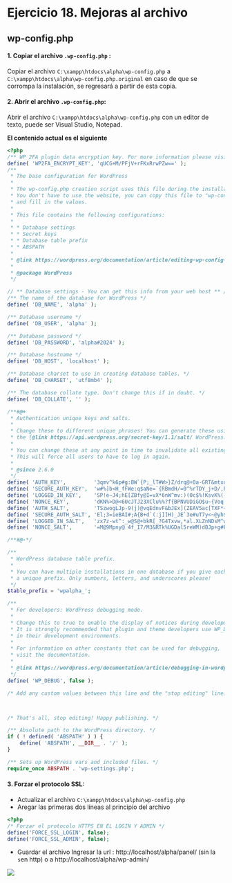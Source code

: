 # Ejercicio 18.  Mejoras al archivo 

## wp-config.php


#### 1. Copiar el archivo `.wp-config.php` :
Copiar el archivo `C:\xampp\htdocs\alpha\wp-config.php`  a `C:\xampp\htdocs\alpha\wp-config.php.original` en caso de que se corrompa la instalación, se regresará a partir de esta copia.

#### 2.  Abrir el archivo `.wp-config.php`:
Abrir el archivo `C:\xampp\htdocs\alpha\wp-config.php` con un editor de texto, puede ser Visual Studio, Notepad.

**El contenido actual es el siguiente**
```php
<?php
/** WP 2FA plugin data encryption key. For more information please visit melapress.com */
define( 'WP2FA_ENCRYPT_KEY', 'qUCG+M/PFjV+rFKxRrwPZw==' );
/**
 * The base configuration for WordPress
 *
 * The wp-config.php creation script uses this file during the installation.
 * You don't have to use the website, you can copy this file to "wp-config.php"
 * and fill in the values.
 *
 * This file contains the following configurations:
 *
 * * Database settings
 * * Secret keys
 * * Database table prefix
 * * ABSPATH
 *
 * @link https://wordpress.org/documentation/article/editing-wp-config-php/
 *
 * @package WordPress
 */

// ** Database settings - You can get this info from your web host ** //
/** The name of the database for WordPress */
define( 'DB_NAME', 'alpha' );

/** Database username */
define( 'DB_USER', 'alpha' );

/** Database password */
define( 'DB_PASSWORD', 'alpha#2024' );

/** Database hostname */
define( 'DB_HOST', 'localhost' );

/** Database charset to use in creating database tables. */
define( 'DB_CHARSET', 'utf8mb4' );

/** The database collate type. Don't change this if in doubt. */
define( 'DB_COLLATE', '' );

/**#@+
 * Authentication unique keys and salts.
 *
 * Change these to different unique phrases! You can generate these using
 * the {@link https://api.wordpress.org/secret-key/1.1/salt/ WordPress.org secret-key service}.
 *
 * You can change these at any point in time to invalidate all existing cookies.
 * This will force all users to have to log in again.
 *
 * @since 2.6.0
 */
define( 'AUTH_KEY',         '3qmv^k6p#g:BW`{P;_lT#W>}Z/drq@+0a-GRT&mtxd#=2C:|9n/54-_Rw[?>+`d*' );
define( 'SECURE_AUTH_KEY',  'w#%]b<H_fFWe:q$aNe=`{RBmdH/=0^%rTDY_j+D/,hr=SB(|P0j{aa(syzQ$Q kV' );
define( 'LOGGED_IN_KEY',    'SP!e~J4;hE[ZBfy@I=vX*6nW^mv:)(0c$%!KsvK%(-iQW5$tHoQM-7:vxCoH@.*9' );
define( 'NONCE_KEY',        'dKN%>D@<6UcJTJ23XClu%%?f{BPNVUDiGO$u~{Voq|}(*o#WR=oQfuup0l]cgeAP' );
define( 'AUTH_SALT',        'TSzwogLJp-9(j)@vqEdnvF&bJEx](ZEAV5ac[TXF*~}2N]B@I6jV]!D9K_n0^O2o' );
define( 'SECURE_AUTH_SALT', 'El;3=ieBAI#;A{B+d`(:j]]H)_JE`3e#uT7y<~@yh$Br?rl<1.`J2VC,5JNj[Ebg' );
define( 'LOGGED_IN_SALT',   'zx7z-wt^:_w@S@+bkR[_?G4Txvw,*al.XLZnNDsM^w/r8w3ls?tBuA.Jf.Ycw[L}' );
define( 'NONCE_SALT',       '=M@9Mpny@ 4f_I7/M3&RTk%UGDal5reWM)dBJp+g#PpU5aJ,i^I8@3?{i-$?jy,i' );

/**#@-*/

/**
 * WordPress database table prefix.
 *
 * You can have multiple installations in one database if you give each
 * a unique prefix. Only numbers, letters, and underscores please!
 */
$table_prefix = 'wpalpha_';

/**
 * For developers: WordPress debugging mode.
 *
 * Change this to true to enable the display of notices during development.
 * It is strongly recommended that plugin and theme developers use WP_DEBUG
 * in their development environments.
 *
 * For information on other constants that can be used for debugging,
 * visit the documentation.
 *
 * @link https://wordpress.org/documentation/article/debugging-in-wordpress/
 */
define( 'WP_DEBUG', false );

/* Add any custom values between this line and the "stop editing" line. */



/* That's all, stop editing! Happy publishing. */

/** Absolute path to the WordPress directory. */
if ( ! defined( 'ABSPATH' ) ) {
	define( 'ABSPATH', __DIR__ . '/' );
}

/** Sets up WordPress vars and included files. */
require_once ABSPATH . 'wp-settings.php';
```

#### 3. Forzar el protocolo SSL:
- Actualizar  el archivo `C:\xampp\htdocs\alpha\wp-config.php` 
- Aregar las primeras dos líneas al principio del archivo
```php
<?php
/* Forzar el protocolo HTTPS EN EL LOGIN Y ADMIN */
define('FORCE_SSL_LOGIN', false);
define('FORCE_SSL_ADMIN', false);
```
- Guardar el archivo
Ingresar  la url : http://localhost/alpha/panel/ (sin la `s`en http) o a http://localhost/alpha/wp-admin/

![](https://i.imgur.com/HOcYjcy.png)



<!--stackedit_data:
eyJoaXN0b3J5IjpbMjA2NzMwMDQxOCwtNzUwMjIyMjFdfQ==
-->